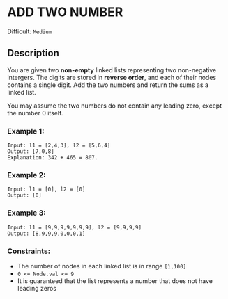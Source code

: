# ADD TWO NUMBER   
Difficult: `Medium`
## Description
You are given two **non-empty** linked lists representing two non-negative intergers. The digits are stored in **reverse order**, and each of their nodes contains a single digit. Add the two numbers and return the sums as a linked list.

You may assume the two numbers do not contain any leading zero, except the number 0 itself.
 

### Example 1:

    Input: l1 = [2,4,3], l2 = [5,6,4]
    Output: [7,0,8]
    Explanation: 342 + 465 = 807.

### Example 2:

    Input: l1 = [0], l2 = [0]
    Output: [0]

### Example 3:

    Input: l1 = [9,9,9,9,9,9,9], l2 = [9,9,9,9]
    Output: [8,9,9,9,0,0,0,1]
 

### Constraints:

- The number of nodes in each linked list is in range `[1,100]`
- `0 <= Node.val <= 9`
- It is guaranteed that the list represents a number that does not have leading zeros